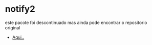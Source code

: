 # notify2

este pacote foi descontinuado
mas ainda pode encontrar o repositorio original
- [Aqui..](https://bitbucket.org/takluyver/pynotify2)
